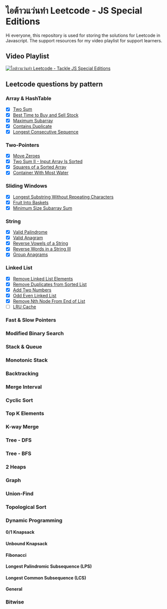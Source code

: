 # ไอต้าวแว่นทำ Leetcode - JS Special Editions

Hi everyone, this repository is used for storing the solutions for Leetcode in Javascript. The support resources for my video playlist for support learners.

## Video Playlist

[![ไอต้าวแว่นทำ Leetcode - Tackle JS Special Editions](https://img.youtube.com/vi/pzRrWF7ko_I/0.jpg)](https://youtube.com/playlist?list=PLm3A9eDaMzukbLKitQWP_ydRmnQj8jpd9)

## Leetcode questions by pattern

### Array & HashTable

- [x] [Two Sum](https://leetcode.com/problems/two-sum/)
- [x] [Best Time to Buy and Sell Stock](https://leetcode.com/problems/best-time-to-buy-and-sell-stock/)
- [x] [Maximum Subarray](https://leetcode.com/problems/maximum-subarray/)
- [x] [Contains Duplicate](https://leetcode.com/problems/contains-duplicate/)
- [x] [Longest Consecutive Sequence](https://leetcode.com/problems/longest-consecutive-sequence/)

### Two-Pointers

- [x] [Move Zeroes](https://leetcode.com/problems/two-sum/)
- [x] [Two Sum II - Input Array Is Sorted](https://leetcode.com/problems/two-sum-ii-input-array-is-sorted/)
- [x] [Squares of a Sorted Array](https://leetcode.com/problems/squares-of-a-sorted-array/)
- [x] [Container With Most Water](https://leetcode.com/problems/container-with-most-water/)

### Sliding Windows

- [x] [Longest Substring Without Repeating Characters](https://leetcode.com/problems/longest-substring-without-repeating-characters/)
- [x] [Fruit Into Baskets](https://leetcode.com/problems/fruit-into-baskets/)
- [x] [Minimum Size Subarray Sum](https://leetcode.com/problems/minimum-size-subarray-sum/)

### String

- [x] [Valid Palindrome](https://leetcode.com/problems/valid-palindrome/)
- [x] [Valid Anagram](https://leetcode.com/problems/valid-anagram/)
- [x] [Reverse Vowels of a String](https://leetcode.com/problems/reverse-vowels-of-a-string/)
- [x] [Reverse Words in a String III](https://leetcode.com/problems/group-anagrams/)
- [x] [Group Anagrams](https://leetcode.com/problems/reverse-words-in-a-string-iii/)

### Linked List

- [x] [Remove Linked List Elements](https://leetcode.com/problems/remove-linked-list-elements/)
- [x] [Remove Duplicates from Sorted List](https://leetcode.com/problems/remove-duplicates-from-sorted-list/)
- [x] [Add Two Numbers](https://leetcode.com/problems/add-two-numbers/)
- [x] [Odd Even Linked List](https://leetcode.com/problems/odd-even-linked-list/)
- [x] [Remove Nth Node From End of List](https://leetcode.com/problems/remove-nth-node-from-end-of-list/)
- [ ] [LRU Cache](https://leetcode.com/problems/lru-cache/)

### Fast & Slow Pointers

### Modified Binary Search

### Stack & Queue

### Monotonic Stack

### Backtracking

### Merge Interval

### Cyclic Sort

### Top K Elements

### K-way Merge

### Tree - DFS

### Tree - BFS

### 2 Heaps

### Graph

### Union-Find

### Topological Sort

### Dynamic Programming

#### 0/1 Knapsack

#### Unbound Knapsack

#### Fibonacci

#### Longest Palindromic Subsequence (LPS)

#### Longest Common Subsequence (LCS)

#### General

### Bitwise
